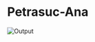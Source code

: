 # Petrasuc-Ana

![Output](https://github.com/petrasucana1/Petrasuc-Ana/assets/67150458/901d2133-e7a1-4b58-9f33-45d368f5fd5a)
